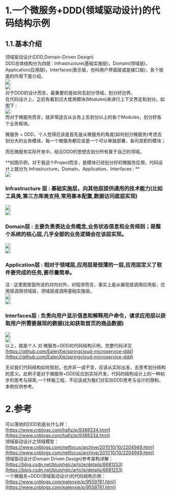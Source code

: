 # 1.一个微服务+DDD\(领域驱动设计\)的代码结构示例

## 1.1.基本介绍

领域驱动设计(DDD,Domain-Driven Design)  
DDD总体结构分为四层  :  Infrastructure(基础实施层)，Domain(领域层)，Application(应用层)，Interfaces(表示层，也叫用户界面层或是接口层)，各个层面的作用下面介绍。  
![](/static/image/994599-20180830125911190-468037055.png)  
![](/static/image/994599-20180830125945668-1072959527.png)  
对于DDD的设计而言，最重要的是如何去划分领域，划分好边界。  
在代码设计上，之前有看到过大佬用模块(Modules)来进行上下文界定和划分。如图下 :   
![](/static/image/994599-20180830131410661-290668551.png)  
而对于微服务而言，就非常适合从业务上去划分以上的各个Modules，划分好各个业务板块。

微服务 + DDD，个人觉得应该是首先是从微服务的角度\(如何划分微服务\)考虑去划分大的业务模块，每一个微服务都应该是一个可以单独部署，各司其职的模块；

而在微服务实际开发中，结合DDD的思想去划分所有属于自己的领域。

**如图示例，对于我这个Project而言，是模块已经划分好的微服务应用，代码设计上就分为  Infrastructure，Domain，Application，Interfaces : **  
![](/static/image/994599-20180830132619533-611437668.png)

### Infrastructure 层 :  基础实施层，向其他层提供通用的技术能力(比如工具类,第三方库类支持,常用基本配置,数据访问底层实现)

![](/static/image/994599-20180830134304547-660094458.png)  
![](/static/image/994599-20180830134336916-1945132941.png)

### Domain层 : 主要负责表达业务概念,业务状态信息和业务规则；是整个系统的核心层,几乎全部的业务逻辑会在该层实现。

![](/static/image/994599-20180830134410240-623245752.png)  
![](/static/image/994599-20180830134515558-56966635.png)

### Application层 :  相对于领域层,应用层是很薄的一层,应用层定义了软件要完成的任务,要尽量简单。

注 : 这里图里面所说的对内对外，对程序而言，事实上是从展现层调用应用层，应用层调用领域层，领域层或调用基础实施层。  
![](/static/image/994599-20180830134844172-1295041747.png)  
![](/static/image/994599-20180830134819652-762502148.png)

### Interfaces层 : 负责向用户显示信息和解释用户命令，请求应用层以获取用户所需要展现的数据(比如获取首页的商品数据)

![](/static/image/994599-20180830135806554-1845171786.png)  
![](/static/image/994599-20180830135840092-1534652017.png)  
以上，就是个人 对 微服务+DDD的代码结构示例，完整代码详见 [https://github.com/EalenXie/springcloud-microservice-ddd](https://github.com/EalenXie/springcloud-microservice-ddd)

无论我们代码结构如何规划，也并非一成不变，应该从实际出发，去思考划分结构的意义。此例子是对于微服务+DDD反应到实际开发，代码的结构设计上的一种初步的思考与探索,一个样板工程，不应该成为我们对实际DDD思考与设计的限制，本例仅供参考。

# 2.参考

可以落地的DDD到底长什么样：  
[https://www.cnblogs.com/hafiz/p/9388334.html](https://www.cnblogs.com/hafiz/p/9388334.html)  
领域驱动设计之领域模型：  
[https://www.cnblogs.com/netfocus/archive/2011/10/10/2204949.html](https://www.cnblogs.com/netfocus/archive/2011/10/10/2204949.html)  
领域驱动设计\(Domain Driven Design\)参考架构详解：  
[https://blog.csdn.net/bluishglc/article/details/6681253](https://blog.csdn.net/bluishglc/article/details/6681253)  
一个微服务+DDD\(领域驱动设计\)的代码结构示例：  
[https://www.cnblogs.com/ealenxie/p/9559781.html](https://www.cnblogs.com/ealenxie/p/9559781.html)

